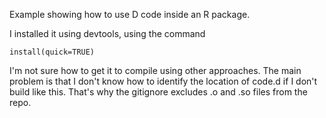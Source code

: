 Example showing how to use D code inside an R package.

I installed it using devtools, using the command

```
install(quick=TRUE)
```

I'm not sure how to get it to compile using other approaches. The main problem is that I don't know how to identify the location of code.d if I don't build like this. That's why the gitignore excludes .o and .so files from the repo.